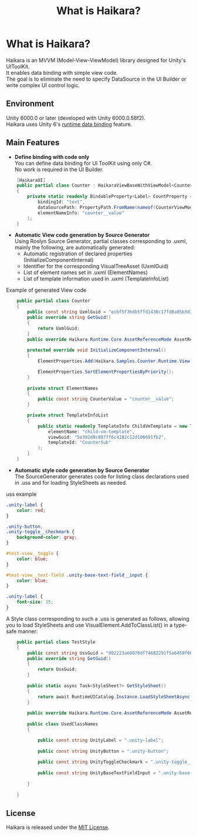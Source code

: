﻿---
order: -1
title: What is Haikara?
---

# What is Haikara?
Haikara is an MVVM (Model-View-ViewModel) library designed for Unity's UIToolKit.  
It enables data binding with simple view code.  
The goal is to eliminate the need to specify DataSource in the UI Builder or write complex UI control logic.

## Environment
Unity 6000.0 or later (developed with Unity 6000.0.58f2).  
Haikara uses Unity 6's [runtime data binding](https://docs.unity3d.com/6000.0/Documentation/Manual/UIE-runtime-binding.html) feature.

## Main Features
- **Define binding with code only**  
  You can define data binding for UI ToolKit using only C#.  
  No work is required in the UI Builder.
```csharp
    [HaikaraUI]
    public partial class Counter : HaikaraViewBaseWithViewModel<CounterViewModel>
    {
        private static readonly BindableProperty<Label> CountProperty = BindableProperty<Label>.Create(
            bindingId: "text",
            dataSourcePath: PropertyPath.FromName(nameof(CounterViewModel.Label)),
            elementNameInfo: "counter__value"
        );
    }
```

- **Automatic View code generation by Source Generator**  
  Using Roslyn Source Generator, partial classes corresponding to .uxml, mainly the following, are automatically generated:
    - Automatic registration of declared properties (InitializeComponentInternal)
    - Identifier for the corresponding VisualTreeAsset (UxmlGuid)
    - List of element names set in .uxml (ElementNames)
    - List of template information used in .uxml (TemplateInfoList)

Example of generated View code
```csharp
    public partial class Counter
    {
        public const string UxmlGuid = "ecbf5f36db5ffd1438c17fd8a05b3d33";
        public override string GetGuid()
        {
            return UxmlGuid;
        }
        public override Haikara.Runtime.Core.AssetReferenceMode AssetReferenceMode => Haikara.Runtime.Core.AssetReferenceMode.Resource;
        
        protected override void InitializeComponentInternal()
        {
            ElementProperties.Add(Haikara.Samples.Counter.Runtime.View.Counter.CountProperty);

            ElementProperties.SortElementPropertiesByPriority();
        }
        
        private struct ElementNames
        {
            public const string CounterValue = "counter__value";
        }

        private struct TemplateInfoList
        {
            public static readonly TemplateInfo ChildVmTemplate = new TemplateInfo(
                elementName: "child-vm-template",
                viewGuid: "5e392d8c8077f6c4182c12d106691fb2",
                templateId: "CounterSub"
            );
        }
    }
```

- **Automatic style code generation by Source Generator**  
  The SourceGenerator generates code for listing class declarations used in .uss and for loading StyleSheets as needed.

uss example
```css
.unity-label {
    color: red;
}

.unity-button,
.unity-toggle__checkmark {
    background-color: gray;
}

#test-view__toggle {
    color: blue;
}

#test-view__text-field .unity-base-text-field__input {
    color: blue;
}

.unity-label {
    font-size: 15;
}
```
A Style class corresponding to such a .uss is generated as follows, allowing you to load StyleSheets and use VisualElement.AddToClassList() in a type-safe manner:

```csharp
    public partial class TestStyle
    {
        public const string UssGuid = "902223a66070df74682291f5a6459f06";
        public override string GetGuid()
        {
            return UssGuid;
        }
        
        public static async Task<StyleSheet?> GetStyleSheet()
        {
            return await RuntimeUICatalog.Instance.LoadStyleSheetAsync(UssGuid);
        }
        
        public override Haikara.Runtime.Core.AssetReferenceMode AssetReferenceMode => Haikara.Runtime.Core.AssetReferenceMode.Resource;
        
        public class UsedClassNames
        {

            public const string UnityLabel = ".unity-label";
            
            public const string UnityButton = ".unity-button";
            
            public const string UnityToggleCheckmark = ".unity-toggle__checkmark";
            
            public const string UnityBaseTextFieldInput = ".unity-base-text-field__input";
            
        }
            
    }
```

## License
Haikara is released under the [MIT License](https://github.com/fireskyvvv/Haikara/blob/master/LICENSE.md).